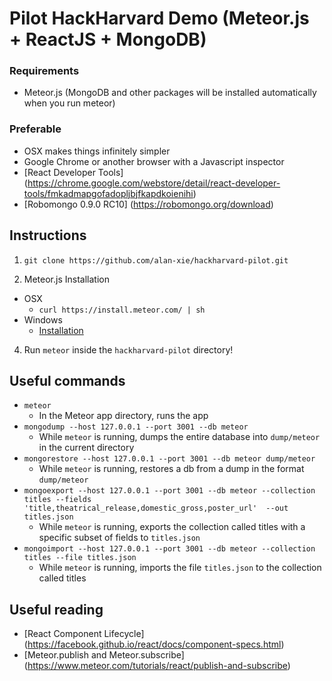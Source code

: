 # Pilot HackHarvard Demo (Meteor.js + ReactJS + MongoDB)

### Requirements
- Meteor.js (MongoDB and other packages will be installed automatically when you run meteor)

### Preferable
- OSX makes things infinitely simpler 
- Google Chrome or another browser with a Javascript inspector
- [React Developer Tools] (https://chrome.google.com/webstore/detail/react-developer-tools/fmkadmapgofadopljbjfkapdkoienihi)
- [Robomongo 0.9.0 RC10] (https://robomongo.org/download)

## Instructions
1. `git clone https://github.com/alan-xie/hackharvard-pilot.git`

2. Meteor.js Installation 
  - OSX
    * `curl https://install.meteor.com/ | sh`
  - Windows
    * [Installation](https://install.meteor.com/windows)

4. Run `meteor` inside the `hackharvard-pilot` directory!


## Useful commands
- `meteor`
  * In the Meteor app directory, runs the app
- `mongodump --host 127.0.0.1 --port 3001 --db meteor`
  * While `meteor` is running, dumps the entire database into `dump/meteor` in the current directory
- `mongorestore --host 127.0.0.1 --port 3001 --db meteor dump/meteor`
  * While `meteor` is running, restores a db from a dump in the format `dump/meteor` 
- `mongoexport --host 127.0.0.1 --port 3001 --db meteor --collection titles --fields 'title,theatrical_release,domestic_gross,poster_url'  --out titles.json`
  * While `meteor` is running, exports the collection called titles with a specific subset of fields to `titles.json`
- `mongoimport --host 127.0.0.1 --port 3001 --db meteor --collection titles --file titles.json`
  * While `meteor` is running, imports the file `titles.json` to the collection called titles

## Useful reading
- [React Component Lifecycle] (https://facebook.github.io/react/docs/component-specs.html)
- [Meteor.publish and Meteor.subscribe] (https://www.meteor.com/tutorials/react/publish-and-subscribe)